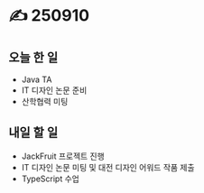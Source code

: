 # ✍️ 250910

## 오늘 한 일

* Java TA
* IT 디자인 논문 준비
* 산학협력 미팅



## 내일 할 일

* JackFruit 프로젝트 진행
* IT 디자인 논문 미팅 및 대전 디자인 어워드 작품 제출
* TypeScript 수업
